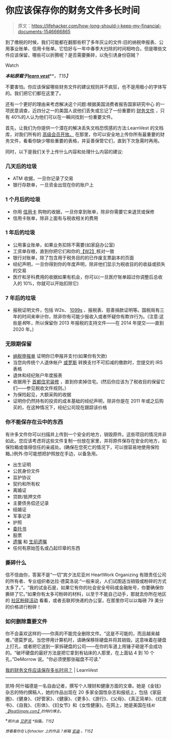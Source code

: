 # 你应该保存你的财务文件多长时间

> 原文：<https://lifehacker.com/how-long-should-i-keep-my-financial-documents-1546666865>

到了缴税的时候，我们可能都在翻那些积了多年灰尘的文件:旧的纳税申报表、公用事业账单、信用卡账单。它恰好与一年中春季大扫除的时间相吻合。但是哪些文件应该保留，哪些可以折腾呢？是否需要撕碎，以免引诱身份窃贼？

Watch

***本帖原载于***[***learn vest***](http://www.learnvest.com/2014/03/how-long-keep-financial-documents/)***。*T15】**

不要害怕。你应该保留哪些财务文件的建议规则并不疯狂，也不是用极小的字体写的。我们把它们都在这里了。

还有一个更好的理由来考虑解决这个问题:根据美国消费者报告国家研究中心 的一项民意调查，近四分之一的美国人说他们丢失或忘记了一份重要的 [财务文件](http://www.learnvest.com/2014/01/documents-everyone-should-have-to-protect-their-finances/) ，只有 40%的人认为他们可以在一瞬间找到一份重要文件。

首先，让我们为你提供一个潜在的解决丢失文档恐慌感的方法:LearnVest 的文档库，对我们所有的 [高级会员开放。](https://www.learnvest.com/personal-financial-planning-program/) 在那里，你可以安全地上传你所有最重要的财务文件，看看你缺少哪些重要的表格，并妥善保管它们，直到下次急需时再用。

同时，以下是我们关于上传什么内容和处理什么内容的建议:

### 几天后的垃圾

*   ATM 收据，一旦你记录了交易
*   银行存款单，一旦资金出现在你的账户上

### 1 个月后的垃圾

*   你用 [信用卡](http://www.learnvest.com/knowledge-center/a-better-way-to-pay-your-credit-card/) 购物的收据，一旦你拿到账单，除非你需要它来退货或保修
*   信用卡账单，除非上面有与税收相关的费用

### 1 年后的垃圾

*   公用事业账单，如果业务扣除不需要(如家庭办公室)
*   工资单存根，直到你把它们和你的[【W2】](http://www.learnvest.com/knowledge-center/the-difference-between-a-1099-and-a-w-2/)核对一致
*   银行对账单，除了包含用于税务目的的已作废支票副本的页面
*   经纪声明，一旦你得到你的年度声明，除非他们显示为税收目的的收益或损失的交易
*   医疗和牙科费用的收据如果有机会，你可以(一旦医疗账单超过你调整后总收入的 10%，你就可以开始扣除它)

### 7 年后的垃圾

*   报税证明文件，包括 W2s、 [1099s](http://www.learnvest.com/knowledge-center/the-difference-between-a-1099-and-a-w-2/) 、报税表、慈善捐款证明等。国税局有三年的时间来审计你，除非你有可能少报收入或者怀疑你有欺诈行为。(注意:这些是*税*年，所以保留你 2013 年报税的支持文件——在 2014 年提交——直到 2020 年。)

### 无限期保留

*   [纳税申报单](http://www.learnvest.com/knowledge-center/how-to-file-your-tax-return-2/) 证明你已申报并支付(如果你有欠款)
*   当您向传统个人退休帐户 [或罗斯](http://www.learnvest.com/knowledge-center/which-is-right-for-you-traditional-ira-vs-roth-ira/) 转换支付不可扣减的缴款时，您提交的 IRS 表格
*   退休和经纪账户年度报表
*   收据用于 [首都住宅装修](http://www.tax.ny.gov/pubs_and_bulls/tg_bulletins/st/capital_improvements.htm) ，直到你卖掉住宅。(然后你应该为了税收目的保留它们——参见税收文件规则。)
*   为保险起见，大额采购的收据
*   证明你仍然持有的投资的成本基础的经纪声明，除非你是在 2011 年或之后购买的，在这种情况下，经纪公司现在跟踪该价格

### 你不能保存在云中的东西

有许多文件你可以扫描并上传到一个安全的地方，销毁原件。这些项目的情况并非如此。您应该考虑将这些文件复制一份放在家里，并将原件保存在安全的地方，如保险箱或值得信任的亲戚处。(确保在您死亡的情况下，可以很容易地使用保险箱。)例外:你可能想把护照放在手边，以备急用。

*   出生证明
*   公民身份文件
*   监护协议
*   契约和所有权
*   离婚证
*   贷款/抵押文件
*   主要债务偿还记录
*   结婚证
*   军事记录
*   护照
*   [委托书](http://www.learnvest.com/knowledge-center/i-want-to-set-up-a-living-will-and-health-care-proxy/)
*   股票
*   [遗嘱](http://www.learnvest.com/knowledge-center/wills-and-trusts-101/) 和 [生前遗嘱](http://www.learnvest.com/knowledge-center/living-will-and-health-care-proxy-101/)
*   任何有原始签名或凸起印章的东西

### 撕碎什么

信不信由你，答案不是“一切”宾夕法尼亚州 HeartWork Organizing 有限责任公司的所有者、专业组织者达拉·德莫洛说:“一般来说，人们试图适当销毁或粉碎的方式太多了。”。“我的试金石是，如果它有你的社会安全号码或金融账号，你要确保你撕碎了它。”如果你有太多可粉碎的材料，以至于不能自己动手，那就去你所在地区的 [社区粉碎活动](http://www.shredit.com/en-us/community-shredding-events) 看看，或者去联邦快递的办公室，在那里你可以以每磅 79 美分的价格进行粉碎！

### 如何删除重要文件

你不会喜欢这样的——你真的不能完全删除文件。“这是不可能的，而且越来越难，”德莫罗说。当您停用计算机时，请确保移除硬盘并将其销毁。这意味着在硬盘上打孔，或者把它送到一家拆硬盘的公司——在你的车道上用锤子砸是不会成功的。“破坏硬盘的最好方法是把它拿到有钻床的人那里，在上面钻 4 到 10 个孔，”DeMorrow 说。"你必须使那张磁盘不可读."

[我的财务文件应该保存多长时间？](http://www.learnvest.com/2014/03/how-long-keep-financial-documents/) | LearnVest

* * *

凯特·阿什福德是一名自由记者，撰写个人理财和健康方面的文章。她是《金钱》杂志的特约撰稿人，她的作品出现在 20 多家全国性杂志和报纸上，包括《家庭圈》、《健身》、《好管家》、《健康》、《更多》、《游行》、《父母》、《真正简单》、《红皮书》、《自我》、《形体》、《妇女节》和《女性健康》。在网上，她是美国在线[<small></small>](http://www.lemondrop.com/bloggers/kate-ashford)*<small>*和*</small>[<small>*【RealSimple.com】*</small>](http://simplystated.realsimple.com/tag/kate-ashford/)<small>*的特约博主。*</small>*

*<small>*照片由*</small> [<small>*艾萨克*</small>](http://www.flickr.com/photos/17033616@N08/2752095700/) <small>*拍摄。*T15】</small>*

*<small>*想看看你在 Lifehacker 上的作品？邮箱*</small> [<small>*安迪*</small>](mailto:andy@lifehacker.com) <small>*。*T15】</small>*